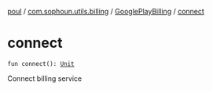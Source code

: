 [poul](../../index.md) / [com.sophoun.utils.billing](../index.md) / [GooglePlayBilling](index.md) / [connect](./connect.md)

# connect

`fun connect(): `[`Unit`](https://kotlinlang.org/api/latest/jvm/stdlib/kotlin/-unit/index.html)

Connect billing service

